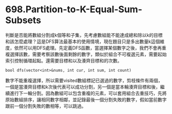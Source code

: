 # 698.Partition-to-K-Equal-Sum-Subsets

判斷是否能將數組分割成k個等和子集，先考慮數組能不能達成總和除以k的目標和該怎麼處理？這是DFS算法最基本的使用情境，現在題目只是多出數量k這個維度，依然可以用DFS處理。先定義DFS函數，當選擇某個數字之後，我們不會再重複選擇該數，需要考察該數後面剩餘的數字，類似於組合不可複選元素，需要起始索引控制循環起點。還需要目標和以及湊齊目標和的次數。

```
bool dfs(vector<int>&nums, int cur, int sum, int count)
```

數字不能重複選擇，所以需要visited數組標記已選過的數字，剪枝條件有兩個，一個是當湊齊目標和k次後代表可以成功分割，另一個是當本輪湊齊目標和後，繼續進行下一輪分割。因為數組可以包含重複的元素，可以套用組合去重技巧，先將原始數組排序，讓相同數字相鄰，並記錄最後一個分割失敗的數字，假如當前數字跟前一個分割失敗的數相等，可以跳過。
